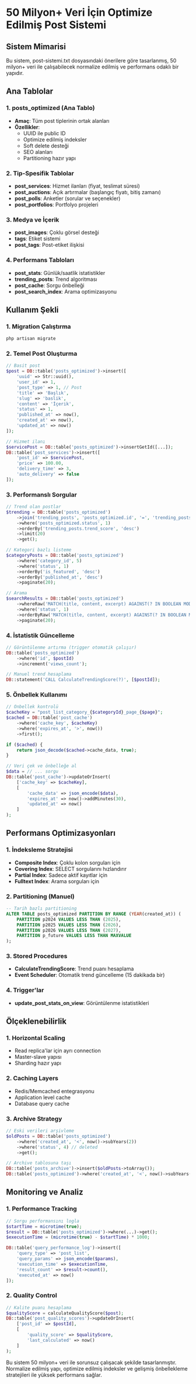 # 50 Milyon+ Veri İçin Optimize Edilmiş Post Sistemi

## Sistem Mimarisi

Bu sistem, post-sistemi.txt dosyasındaki önerilere göre tasarlanmış, 50 milyon+ veri ile çalışabilecek normalize edilmiş ve performans odaklı bir yapıdır.

## Ana Tablolar

### 1. posts_optimized (Ana Tablo)
- **Amaç**: Tüm post tiplerinin ortak alanları
- **Özellikler**: 
  - UUID ile public ID
  - Optimize edilmiş indeksler
  - Soft delete desteği
  - SEO alanları
  - Partitioning hazır yapı

### 2. Tip-Spesifik Tablolar
- **post_services**: Hizmet ilanları (fiyat, teslimat süresi)
- **post_auctions**: Açık artırmalar (başlangıç fiyatı, bitiş zamanı)
- **post_polls**: Anketler (sorular ve seçenekler)
- **post_portfolios**: Portfolyo projeleri

### 3. Medya ve İçerik
- **post_images**: Çoklu görsel desteği
- **tags**: Etiket sistemi
- **post_tags**: Post-etiket ilişkisi

### 4. Performans Tabloları
- **post_stats**: Günlük/saatlik istatistikler
- **trending_posts**: Trend algoritması
- **post_cache**: Sorgu önbelleği
- **post_search_index**: Arama optimizasyonu

## Kullanım Şekli

### 1. Migration Çalıştırma
```bash
php artisan migrate
```

### 2. Temel Post Oluşturma
```php
// Basit post
$post = DB::table('posts_optimized')->insert([
    'uuid' => Str::uuid(),
    'user_id' => 1,
    'post_type' => 1, // Post
    'title' => 'Başlık',
    'slug' => 'baslik',
    'content' => 'İçerik',
    'status' => 1,
    'published_at' => now(),
    'created_at' => now(),
    'updated_at' => now()
]);

// Hizmet ilanı
$servicePost = DB::table('posts_optimized')->insertGetId([...]);
DB::table('post_services')->insert([
    'post_id' => $servicePost,
    'price' => 100.00,
    'delivery_time' => 3,
    'auto_delivery' => false
]);
```

### 3. Performanslı Sorgular
```php
// Trend olan postlar
$trending = DB::table('posts_optimized')
    ->join('trending_posts', 'posts_optimized.id', '=', 'trending_posts.post_id')
    ->where('posts_optimized.status', 1)
    ->orderBy('trending_posts.trend_score', 'desc')
    ->limit(20)
    ->get();

// Kategori bazlı listeme
$categoryPosts = DB::table('posts_optimized')
    ->where('category_id', 5)
    ->where('status', 1)
    ->orderBy('is_featured', 'desc')
    ->orderBy('published_at', 'desc')
    ->paginate(20);

// Arama
$searchResults = DB::table('posts_optimized')
    ->whereRaw('MATCH(title, content, excerpt) AGAINST(? IN BOOLEAN MODE)', [$query])
    ->where('status', 1)
    ->orderByRaw('MATCH(title, content, excerpt) AGAINST(? IN BOOLEAN MODE) DESC', [$query])
    ->paginate(20);
```

### 4. İstatistik Güncelleme
```php
// Görüntülenme artırma (trigger otomatik çalışır)
DB::table('posts_optimized')
    ->where('id', $postId)
    ->increment('views_count');

// Manuel trend hesaplama
DB::statement('CALL CalculateTrendingScore(?)', [$postId]);
```

### 5. Önbellek Kullanımı
```php
// Önbellek kontrolü
$cacheKey = "post_list_category_{$categoryId}_page_{$page}";
$cached = DB::table('post_cache')
    ->where('cache_key', $cacheKey)
    ->where('expires_at', '>', now())
    ->first();

if ($cached) {
    return json_decode($cached->cache_data, true);
}

// Veri çek ve önbelleğe al
$data = // ... sorgu
DB::table('post_cache')->updateOrInsert(
    ['cache_key' => $cacheKey],
    [
        'cache_data' => json_encode($data),
        'expires_at' => now()->addMinutes(30),
        'updated_at' => now()
    ]
);
```

## Performans Optimizasyonları

### 1. İndeksleme Stratejisi
- **Composite Index**: Çoklu kolon sorguları için
- **Covering Index**: SELECT sorgularını hızlandırır
- **Partial Index**: Sadece aktif kayıtlar için
- **Fulltext Index**: Arama sorguları için

### 2. Partitioning (Manuel)
```sql
-- Tarih bazlı partitioning
ALTER TABLE posts_optimized PARTITION BY RANGE (YEAR(created_at)) (
    PARTITION p2024 VALUES LESS THAN (2025),
    PARTITION p2025 VALUES LESS THAN (2026),
    PARTITION p2026 VALUES LESS THAN (2027),
    PARTITION p_future VALUES LESS THAN MAXVALUE
);
```

### 3. Stored Procedures
- **CalculateTrendingScore**: Trend puanı hesaplama
- **Event Scheduler**: Otomatik trend güncelleme (15 dakikada bir)

### 4. Trigger'lar
- **update_post_stats_on_view**: Görüntülenme istatistikleri

## Ölçeklenebilirlik

### 1. Horizontal Scaling
- Read replica'lar için ayrı connection
- Master-slave yapısı
- Sharding hazır yapı

### 2. Caching Layers
- Redis/Memcached entegrasyonu
- Application level cache
- Database query cache

### 3. Archive Strategy
```php
// Eski verileri arşivleme
$oldPosts = DB::table('posts_optimized')
    ->where('created_at', '<', now()->subYears(2))
    ->where('status', 4) // deleted
    ->get();

// Archive tablosuna taşı
DB::table('posts_archive')->insert($oldPosts->toArray());
DB::table('posts_optimized')->where('created_at', '<', now()->subYears(2))->delete();
```

## Monitoring ve Analiz

### 1. Performance Tracking
```php
// Sorgu performansını logla
$startTime = microtime(true);
$result = DB::table('posts_optimized')->where(...)->get();
$executionTime = (microtime(true) - $startTime) * 1000;

DB::table('query_performance_log')->insert([
    'query_type' => 'post_list',
    'query_params' => json_encode($params),
    'execution_time' => $executionTime,
    'result_count' => $result->count(),
    'executed_at' => now()
]);
```

### 2. Quality Control
```php
// Kalite puanı hesaplama
$qualityScore = calculateQualityScore($post);
DB::table('post_quality_scores')->updateOrInsert(
    ['post_id' => $postId],
    [
        'quality_score' => $qualityScore,
        'last_calculated' => now()
    ]
);
```

Bu sistem 50 milyon+ veri ile sorunsuz çalışacak şekilde tasarlanmıştır. Normalize edilmiş yapı, optimize edilmiş indeksler ve gelişmiş önbellekleme stratejileri ile yüksek performans sağlar.